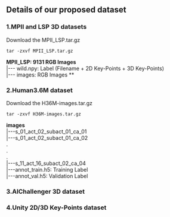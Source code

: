 
## Details of our proposed dataset


### 1.MPII and LSP 3D datasets

Download the MPII_LSP.tar.gz
    
    tar -zxvf MPII_LSP.tar.gz

**MPII_LSP: 9131 RGB Images**      
|--- wild.npy: Label (Filename + 2D Key-Points + 3D Key-Points)        
|--- images: RGB Images **   

### 2.Human3.6M dataset

Download the H36M-images.tar.gz

    tar -zxvf H36M-images.tar.gz
    
**images**  
|---s_01_act_02_subact_01_ca_01    
|---s_01_act_02_subact_01_ca_02  
             .  
             .  
             .  
|---s_11_act_16_subact_02_ca_04  
|---annot_train.h5: Training Label  
|---annot_val.h5: Validation Label  


### 3.AIChallenger 3D dataset



### 4.Unity 2D/3D Key-Points dataset


